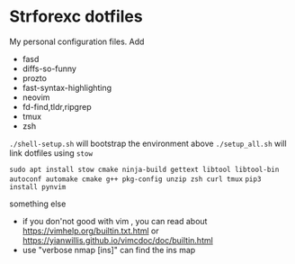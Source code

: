# Strforexc dotfiles
My personal configuration files. Add 
- fasd 
- diffs-so-funny
- prozto
- fast-syntax-highlighting
- neovim
- fd-find,tldr,ripgrep
- tmux
- zsh
  
`./shell-setup.sh` will bootstrap the environment above
`./setup_all.sh` will link dotfiles using `stow`

`sudo apt install stow cmake ninja-build gettext libtool libtool-bin autoconf automake cmake g++ pkg-config unzip zsh curl tmux`
`pip3 install pynvim`

something else
- if you don'not good with vim , you can read about https://vimhelp.org/builtin.txt.html or https://yianwillis.github.io/vimcdoc/doc/builtin.html 
- use "verbose nmap [ins]" can find the ins map

